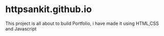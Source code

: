 # httpsankit.github.io
This project is all about to build Portfolio, i have made it using HTML,CSS and Javascript
